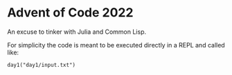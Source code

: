 # Advent of Code 2022

An excuse to tinker with Julia and Common Lisp.

For simplicity the code is meant to be executed directly in a REPL and called like:
```
day1("day1/input.txt")
```